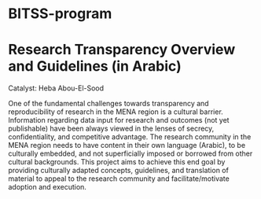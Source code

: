 # BITSS-program
# Research Transparency Overview and Guidelines (in Arabic)
Catalyst: Heba Abou-El-Sood

One of the fundamental challenges towards transparency and reproducibility of research in the MENA region is a cultural barrier. Information regarding data input for research and outcomes (not yet publishable) have been always viewed in the lenses of secrecy, confidentiality, and competitive advantage. The research community in the MENA region needs to have content in their own language (Arabic), to be culturally embedded, and not superficially imposed or borrowed from other cultural backgrounds. This project aims to achieve this end goal by providing culturally adapted concepts, guidelines, and translation of material to appeal to the research community and facilitate/motivate adoption and execution.
